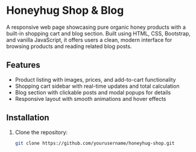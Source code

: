 # Honeyhug Shop & Blog

A responsive web page showcasing pure organic honey products with a built-in shopping cart and blog section. Built using HTML, CSS, Bootstrap, and vanilla JavaScript, it offers users a clean, modern interface for browsing products and reading related blog posts.

## Features

- Product listing with images, prices, and add-to-cart functionality
- Shopping cart sidebar with real-time updates and total calculation
- Blog section with clickable posts and modal popups for details
- Responsive layout with smooth animations and hover effects

## Installation

1. Clone the repository:
   ```bash
   git clone https://github.com/yourusername/honeyhug-shop.git
